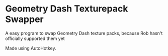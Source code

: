 # Geometry Dash Texturepack Swapper
A easy program to swap Geometry Dash texture packs, because Rob hasn't officially supported them yet

Made using AutoHotkey.

